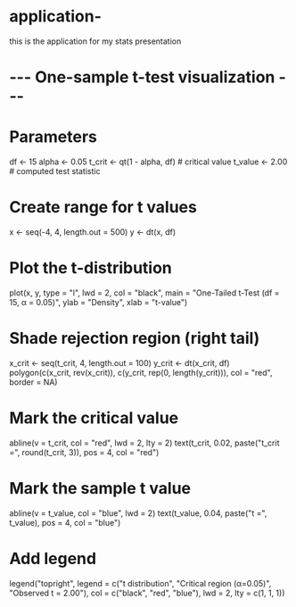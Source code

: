 # application-
this is the application for my stats presentation
# --- One-sample t-test visualization ---

# Parameters
df <- 15
alpha <- 0.05
t_crit <- qt(1 - alpha, df)   # critical value
t_value <- 2.00               # computed test statistic

# Create range for t values
x <- seq(-4, 4, length.out = 500)
y <- dt(x, df)

# Plot the t-distribution
plot(x, y, type = "l", lwd = 2, col = "black",
     main = "One-Tailed t-Test (df = 15, α = 0.05)",
     ylab = "Density", xlab = "t-value")

# Shade rejection region (right tail)
x_crit <- seq(t_crit, 4, length.out = 100)
y_crit <- dt(x_crit, df)
polygon(c(x_crit, rev(x_crit)), c(y_crit, rep(0, length(y_crit))),
        col = "red", border = NA)

# Mark the critical value
abline(v = t_crit, col = "red", lwd = 2, lty = 2)
text(t_crit, 0.02, paste("t_crit =", round(t_crit, 3)), pos = 4, col = "red")

# Mark the sample t value
abline(v = t_value, col = "blue", lwd = 2)
text(t_value, 0.04, paste("t =", t_value), pos = 4, col = "blue")

# Add legend
legend("topright",
       legend = c("t distribution", "Critical region (α=0.05)", "Observed t = 2.00"),
       col = c("black", "red", "blue"), lwd = 2, lty = c(1, 1, 1))
